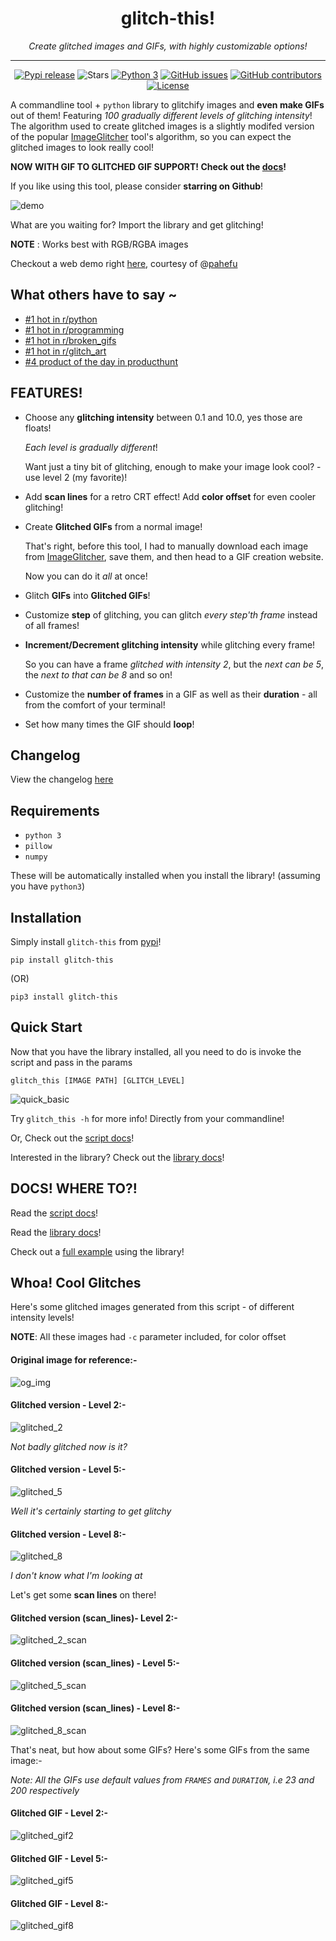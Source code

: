 <h1 align="center">glitch-this!</h1>
<p align="center"><i>Create glitched images and GIFs, with highly customizable options!</i></p>
<hr><p align="center">
  <a href="https://pypi.org/project/glitch-this"><img alt="Pypi release" src="https://img.shields.io/pypi/v/glitch-this?color=red&label=pypi%20release&logo=pypi&logoColor=blue" /></a>
  <img alt="Stars" src="https://img.shields.io/github/stars/TotallyNotChase/glitch-this.svg?label=Stars&style=flat" />
  <a href="http://www.python.org/download/"><img alt="Python 3" src="https://img.shields.io/badge/Python-3-yellow.svg"></a>
  <a href="https://github.com/TotallyNotChase/glitch-this/issues"><img alt="GitHub issues" src="https://img.shields.io/github/issues/TotallyNotChase/glitch-this.svg"/></a>
  <a href="https://github.com/TotallyNotChase/glitch-this/graphs/contributors"><img alt="GitHub contributors" src="https://img.shields.io/github/contributors/TotallyNotChase/glitch-this"></a>
  <a href="https://github.com/TotallyNotChase/glitch-this/blob/master/LICENSE"><img src="https://img.shields.io/github/license/TotallyNotChase/glitch-this.svg" alt="License"/></a>
</p>

A commandline tool + `python` library to glitchify images and **even make GIFs** out of them!
Featuring *100 gradually different levels of glitching intensity*! The algorithm used to create glitched images is a slightly modifed version of the popular [ImageGlitcher](https://www.airtightinteractive.com/demos/js/imageglitcher/) tool's algorithm, so you can expect the glitched images to look really cool!

**NOW WITH GIF TO GLITCHED GIF SUPPORT! Check out the [docs](https://github.com/TotallyNotChase/glitch-this/wiki/Home)!**

If you like using this tool, please consider **starring on Github**!

![demo](https://raw.githubusercontent.com/TotallyNotChase/glitch-this/master/example/glitched2.gif)

What are you waiting for? Import the library and get glitching!

**NOTE** : Works best with RGB/RGBA images

Checkout a web demo right [here](https://github.com/pahefu/web-glitch-this), courtesy of @[pahefu](https://github.com/pahefu)

## What others have to say ~
* [#1 hot in r/python](https://www.reddit.com/r/Python/comments/f7taiy/my_python_imagegif_glitching_library_is_now_on/)
* [#1 hot in r/programming](https://www.reddit.com/r/programming/comments/f7q2q3/i_made_a_commandline_script_to_make_glitched/)
* [#1 hot in r/broken_gifs](https://www.reddit.com/r/brokengifs/comments/f7pyqw/i_made_a_commandline_script_to_make_glitched_gifs/)
* [#1 hot in r/glitch_art](https://www.reddit.com/r/glitch_art/comments/f7q0hc/i_made_a_script_to_make_glitched_images_and_gifs/)
* [#4 product of the day in producthunt](https://www.producthunt.com/posts/glitch-this)

## FEATURES!
* Choose any **glitching intensity** between 0.1 and 10.0, yes those are floats!

  *Each level is gradually different*!

  Want just a tiny bit of glitching, enough to make your image look cool? - use level 2 (my favorite)!
* Add **scan lines** for a retro CRT effect! Add **color offset** for even cooler glitching!
* Create **Glitched GIFs** from a normal image!

  That's right, before this tool, I had to manually download each image from [ImageGlitcher](https://www.airtightinteractive.com/demos/js/imageglitcher/), save them, and then head to a GIF creation website.

  Now you can do it *all* at once!
* Glitch **GIFs** into **Glitched GIFs**!
* Customize **step** of glitching, you can glitch *every step'th frame* instead of all frames!
* **Increment/Decrement glitching intensity** while glitching every frame!

  So you can have a frame *glitched with intensity 2*, but the *next can be 5*, the *next to that can be 8* and so on!

* Customize the **number of frames** in a GIF as well as their **duration** - all from the comfort of your terminal!
* Set how many times the GIF should **loop**!

## Changelog
View the changelog [here](https://github.com/TotallyNotChase/glitch-this/blob/master/CHANGELOG.md)

## Requirements
* `python 3`
* `pillow`
* `numpy`

These will be automatically installed when you install the library! (assuming you have `python3`)
## Installation

Simply install `glitch-this` from [pypi](https://pypi.org/project/glitch-this/)!

```
pip install glitch-this
```

(OR)

```
pip3 install glitch-this
```

## Quick Start

Now that you have the library installed, all you need to do is invoke the script and pass in the params

`glitch_this [IMAGE PATH] [GLITCH_LEVEL]`

![quick_basic](https://raw.githubusercontent.com/TotallyNotChase/glitch-this/master/example/basic_command.gif)

Try `glitch_this -h` for more info! Directly from your commandline!

Or, Check out the [script docs](https://github.com/TotallyNotChase/glitch-this/wiki/Documentation:-The-commandline-script)!

Interested in the library? Check out the [library docs](https://github.com/TotallyNotChase/glitch-this/wiki/Documentation:-The-glitch-this-library)!

## DOCS! WHERE TO?!

Read the [script docs](https://github.com/TotallyNotChase/glitch-this/wiki/Documentation:-The-commandline-script)!

Read the [library docs](https://github.com/TotallyNotChase/glitch-this/wiki/Documentation:-The-glitch-this-library)!

Check out a [full example](https://github.com/TotallyNotChase/glitch-this/blob/master/test_script.py) using the library!

## Whoa! Cool Glitches
Here's some glitched images generated from this script - of different intensity levels!

**NOTE**: All these images had `-c` parameter included, for color offset

#### Original image for reference:-

![og_img](https://raw.githubusercontent.com/TotallyNotChase/glitch-this/master/example/source.png)

#### Glitched version - Level 2:-

![glitched_2](https://raw.githubusercontent.com/TotallyNotChase/glitch-this/master/example/glitched2.png)

*Not badly glitched now is it?*

#### Glitched version - Level 5:-

![glitched_5](https://raw.githubusercontent.com/TotallyNotChase/glitch-this/master/example/glitched5.png)

*Well it's certainly starting to get glitchy*

#### Glitched version - Level 8:-

![glitched_8](https://raw.githubusercontent.com/TotallyNotChase/glitch-this/master/example/glitched8.png)

*I don't know what I'm looking at*

Let's get some **scan lines** on there!

#### Glitched version (scan_lines)- Level 2:-

![glitched_2_scan](https://raw.githubusercontent.com/TotallyNotChase/glitch-this/master/example/glitched2scan.png)

#### Glitched version (scan_lines) - Level 5:-

![glitched_5_scan](https://raw.githubusercontent.com/TotallyNotChase/glitch-this/master/example/glitched5scan.png)

#### Glitched version (scan_lines) - Level 8:-

![glitched_8_scan](https://raw.githubusercontent.com/TotallyNotChase/glitch-this/master/example/glitched8scan.png)

That's neat, but how about some GIFs? Here's some GIFs from the same image:-

*Note: All the GIFs use default values from `FRAMES` and `DURATION`, i.e 23 and 200 respectively*

#### Glitched GIF - Level 2:-

![glitched_gif2](https://raw.githubusercontent.com/TotallyNotChase/glitch-this/master/example/glitched2.gif)

#### Glitched GIF - Level 5:-

![glitched_gif5](https://raw.githubusercontent.com/TotallyNotChase/glitch-this/master/example/glitched5.gif)

#### Glitched GIF - Level 8:-

![glitched_gif8](https://raw.githubusercontent.com/TotallyNotChase/glitch-this/master/example/glitched8.gif)
